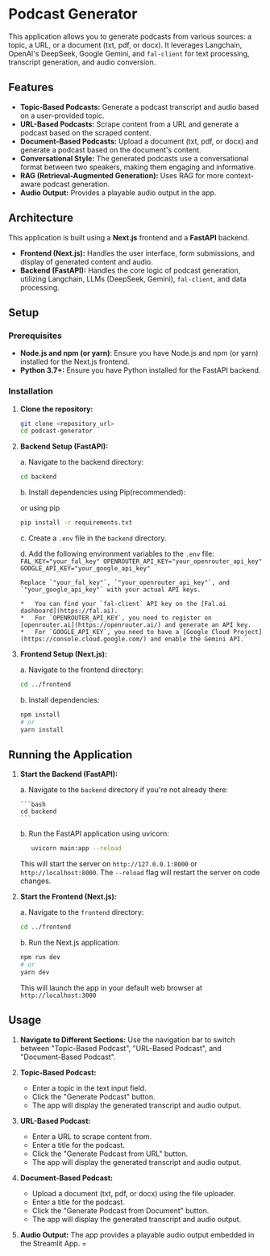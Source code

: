 # Podcast Generator

This application allows you to generate podcasts from various sources: a topic, a URL, or a document (txt, pdf, or docx). It leverages Langchain, OpenAI's DeepSeek, Google Gemini, and `fal-client` for text processing, transcript generation, and audio conversion.

## Features

*   **Topic-Based Podcasts:** Generate a podcast transcript and audio based on a user-provided topic.
*   **URL-Based Podcasts:** Scrape content from a URL and generate a podcast based on the scraped content.
*   **Document-Based Podcasts:** Upload a document (txt, pdf, or docx) and generate a podcast based on the document's content.
*   **Conversational Style:** The generated podcasts use a conversational format between two speakers, making them engaging and informative.
*   **RAG (Retrieval-Augmented Generation):** Uses RAG for more context-aware podcast generation.
*   **Audio Output:** Provides a playable audio output in the app.

## Architecture

This application is built using a **Next.js** frontend and a **FastAPI** backend.

*   **Frontend (Next.js):** Handles the user interface, form submissions, and display of generated content and audio.
*   **Backend (FastAPI):** Handles the core logic of podcast generation, utilizing Langchain, LLMs (DeepSeek, Gemini), `fal-client`, and data processing.

## Setup

### Prerequisites

*   **Node.js and npm (or yarn)**: Ensure you have Node.js and npm (or yarn) installed for the Next.js frontend.
*   **Python 3.7+:** Ensure you have Python installed for the FastAPI backend.

### Installation

1.  **Clone the repository:**

    ```bash
    git clone <repository_url>
    cd podcast-generator
    ```

2.  **Backend Setup (FastAPI):**

    a. Navigate to the backend directory:

    ```bash
    cd backend
    ```

    b. Install dependencies using Pip(recommended):



    or using pip

    ```bash
    pip install -r requirements.txt
    ```

    c. Create a `.env` file in the `backend` directory.

    d. Add the following environment variables to the `.env` file:
        ```
        FAL_KEY="your_fal_key"
        OPENROUTER_API_KEY="your_openrouter_api_key"
        GOOGLE_API_KEY="your_google_api_key"
        ```

        Replace `"your_fal_key"`, `"your_openrouter_api_key"`, and `"your_google_api_key"` with your actual API keys.

        *   You can find your `fal-client` API key on the [Fal.ai dashboard](https://fal.ai).
        *   For `OPENROUTER_API_KEY`, you need to register on [openrouter.ai](https://openrouter.ai/) and generate an API key.
        *   For `GOOGLE_API_KEY`, you need to have a [Google Cloud Project](https://console.cloud.google.com/) and enable the Gemini API.

3.  **Frontend Setup (Next.js):**

    a. Navigate to the frontend directory:

    ```bash
    cd ../frontend
    ```

    b. Install dependencies:

    ```bash
    npm install
    # or
    yarn install
    ```

  


## Running the Application

1.  **Start the Backend (FastAPI):**

    a.  Navigate to the `backend` directory if you're not already there:

        ```bash
        cd backend
        ```
    b. Run the FastAPI application using uvicorn:
    ```bash
       uvicorn main:app --reload
    ```

    This will start the server on `http://127.0.0.1:8000` or `http://localhost:8000`. The `--reload` flag will restart the server on code changes.

2.  **Start the Frontend (Next.js):**

    a. Navigate to the `frontend` directory:
    ```bash
    cd ../frontend
    ```

    b. Run the Next.js application:
    ```bash
    npm run dev
    # or
    yarn dev
    ```
    This will launch the app in your default web browser at `http://localhost:3000`

## Usage

1.  **Navigate to Different Sections:** Use the navigation bar to switch between "Topic-Based Podcast", "URL-Based Podcast", and "Document-Based Podcast".

2.  **Topic-Based Podcast:**
    *   Enter a topic in the text input field.
    *   Click the "Generate Podcast" button.
    *   The app will display the generated transcript and audio output.

3.  **URL-Based Podcast:**
    *   Enter a URL to scrape content from.
    *   Enter a title for the podcast.
    *   Click the "Generate Podcast from URL" button.
    *   The app will display the generated transcript and audio output.

4.  **Document-Based Podcast:**
    *   Upload a document (txt, pdf, or docx) using the file uploader.
    *   Enter a title for the podcast.
    *   Click the "Generate Podcast from Document" button.
    *   The app will display the generated transcript and audio output.

5. **Audio Output:** The app provides a playable audio output embedded in the Streamlit App.
=
